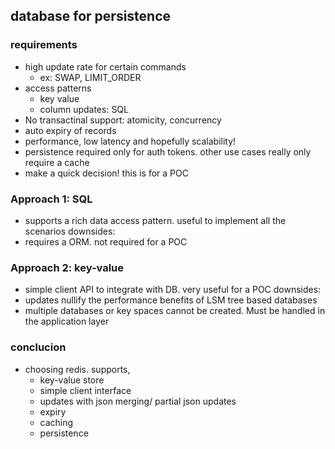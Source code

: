 ## database for persistence

### requirements
- high update rate for certain commands
    - ex: SWAP, LIMIT_ORDER
-  access patterns 
    - key value 
    - column updates: SQL
- No transactinal support: atomicity, concurrency
- auto expiry of records
- performance, low latency and hopefully scalability!
- persistence required only for auth tokens. other use cases really only require a cache
- make a quick decision! this is for a POC

### Approach 1: SQL
- supports a rich data access pattern. useful to implement all the scenarios
downsides:
- requires a ORM. not required for a POC

### Approach 2: key-value
- simple client API to integrate with DB. very useful for a POC
downsides:
- updates nullify the performance benefits of LSM tree based databases
- multiple databases or key spaces cannot be created. Must be handled in the application layer  

### conclucion
- choosing redis. supports,
    - key-value store
    - simple client interface
    - updates with json merging/ partial json updates
    - expiry
    - caching
    - persistence
